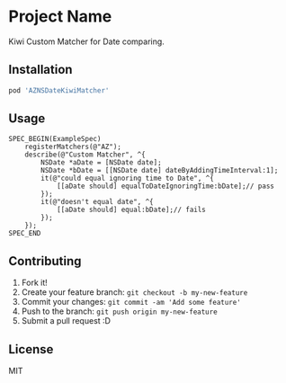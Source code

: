 # Project Name

Kiwi Custom Matcher for Date comparing.

## Installation

``` sh
pod 'AZNSDateKiwiMatcher'
```

## Usage

``` objc
SPEC_BEGIN(ExampleSpec)
    registerMatchers(@"AZ");
    describe(@"Custom Matcher", ^{
        NSDate *aDate = [NSDate date];
        NSDate *bDate = [[NSDate date] dateByAddingTimeInterval:1];
        it(@"could equal ignoring time to Date", ^{
            [[aDate should] equalToDateIgnoringTime:bDate];// pass
        });
        it(@"doesn't equal date", ^{
            [[aDate should] equal:bDate];// fails
        });
    });
SPEC_END
```

## Contributing

1. Fork it!
2. Create your feature branch: `git checkout -b my-new-feature`
3. Commit your changes: `git commit -am 'Add some feature'`
4. Push to the branch: `git push origin my-new-feature`
5. Submit a pull request :D

## License

MIT